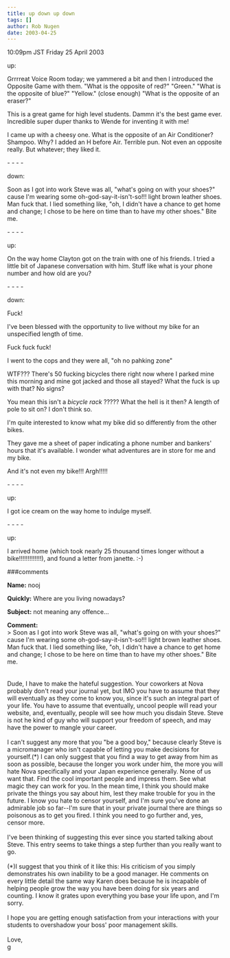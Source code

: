 ```yaml
---
title: up down up down
tags: []
author: Rob Nugen
date: 2003-04-25
---
```


<p class=date>10:09pm JST Friday 25 April 2003</p>

<p>up:</p>

<p>Grrrreat Voice Room today; we yammered a bit and then I introduced
the Opposite Game with them.   "What is the opposite of red?"
"Green."  "What is the opposite of blue?"  "Yellow."  (close enough)
"What is the opposite of an eraser?"</p>

<p>This is a great game for high level students.  Dammn it's the best
game ever.  Incredible super duper thanks to Wende for inventing it
with me!</p>

<p>I came up with a cheesy one.  What is the opposite of an Air
Conditioner?  Shampoo.  Why?  I added an H before Air.  Terrible pun.
Not even an opposite really.  But whatever; they liked it.</p>

<p>- - - -</p>

<p>down:</p>

<p>Soon as I got into work Steve was all, "what's going on with your
shoes?" cause I'm wearing some oh-god-say-it-isn't-so!!! light brown
leather shoes.  Man fuck that.  I lied something like, "oh, I didn't
have a chance to get home and change; I chose to be here on time than
to have my other shoes."  Bite me.</p>

<p>- - - -</p>

<p>up:</p>

<p>On the way home Clayton got on the train with one of his friends.
I tried a little bit of Japanese conversation with him.  Stuff like
what is your phone number and how old are you?</p>

<p>- - - -</p>

<p>down:</p>

<p>Fuck!</p>

<p>I've been blessed with the opportunity to live without my bike for
an unspecified length of time.</p>

<p>Fuck fuck fuck!</p>

<p>I went to the cops and they were all, "oh no pahking zone"</p>

<p>WTF???  There's 50 fucking bicycles there right now where I parked
mine this morning and mine got jacked and those all stayed?  What the
fuck is up with that?  No signs?</p>

<p>You mean this isn't a <em>bicycle rack</em> ?????   What the hell
is it then?  A length of pole to sit on?  I don't think so.</p>

<p>I'm quite interested to know what my bike did so differently from
the other bikes.</p>

<p>They gave me a sheet of paper indicating a phone number and
bankers' hours that it's available.  I wonder what adventures are in
store for me and my bike.</p>

<p>And it's not even my bike!!!  Argh!!!!!</p>

<p>- - - -</p>

<p>up:</p>

<p>I got ice cream on the way home to indulge myself.</p>

<p>- - - -</p>

<p>up:</p>

<p>I arrived home (which took nearly 25 thousand times longer without
a bike!!!!!!!!!!!!!), and found a letter from janette.   :-)</p>

###comments


<p><b>Name:</b> nooj

<p><b>Quickly:</b> Where are you living nowadays?

<p><b>Subject:</b> not meaning any offence...

<p><b>Comment:</b>
<br>> Soon as I got into work Steve was all, "what's going on with your shoes?" cause I'm wearing some oh-god-say-it-isn't-so!!! light brown leather shoes. Man fuck that. I lied something like, "oh, I didn't have a chance to get home and change; I chose to be here on time than to have my other shoes." Bite me.<br>
<br>
<br>
Dude, I have to make the hateful suggestion.  Your coworkers at Nova probably don't read your journal yet, but IMO you have to assume that they will eventually as they come to know you, since it's such an integral part of your life.  You have to assume that eventually, uncool people will read your website, and, eventually, people will see how much you disdain Steve.  Steve is not he kind of guy who will support your freedom of speech, and may have the power to mangle your career.  <br>
<br>
I can't suggest any more that you "be a good boy," because clearly Steve is a micromanager who isn't capable of letting you make decisions for yourself.(*)  I can only suggest that you find a way to get away from him as soon as possible, because the longer you work under him, the more you will hate Nova specifically and your Japan experience generally.  None of us want that.  Find the cool important people and impress them.  See what magic they can work for you.  In the mean time, I think you should make private the things you say about him, lest they make trouble for you in the future.  I know you hate to censor yourself, and I'm sure you've done an admirable job so far--I'm sure that in your private journal there are things so poisonous as to get you fired.  I think you need to go further and, yes, censor more.  <br>
<br>
I've been thinking of suggesting this ever since you started talking about Steve.  This entry seems to take things a step further than you really want to go.  <br>
<br>
(*)I suggest that you think of it like this:  His criticism of you simply demonstrates his own inability to be a good manager.  He comments on every little detail the same way Karen does because he is incapable of helping people grow the way you have been doing for six years and counting.  I know it grates upon everything you base your life upon, and I'm sorry.  <br>
<br>
I hope you are getting enough satisfaction from your interactions with your students to overshadow your boss' poor management skills.  <br>
<br>
Love,<br>
g<br>
<br>


